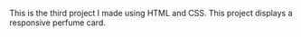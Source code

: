 This is the third project I made using HTML and CSS. This project displays a responsive perfume card.
